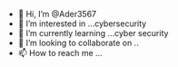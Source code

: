 - 👋 Hi, I’m @Ader3567
- 👀 I’m interested in ...cybersecurity 
- 🌱 I’m currently learning ...cyber security 
- 💞️ I’m looking to collaborate on ..
- 📫 How to reach me ...

<!---
Ader3567/Ader3567 is a ✨ special ✨ repository because its `README.md` (this file) appears on your GitHub profile.
You can click the Preview link to take a look at your changes.
--->
